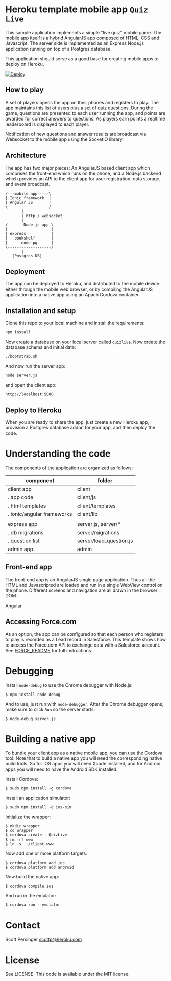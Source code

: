# Heroku template mobile app `Quiz Live`

This sample application implements a simple "live quiz" mobile game. The mobile
app itself is a hybrid AngularJS app composed of HTML, CSS and Javascript. The
server side is implemented as an Express Node.js application running on top of 
a Postgres database.

This application should serve as a good base for creating mobile apps to deploy on
Heroku.

[![Deploy](https://www.herokucdn.com/deploy/button.png)](https://heroku.com/deploy)

## How to play

A set of players opens the app on their phones and registers to play. The app maintains 
this list of users plus a set of quiz questions. During the game, questions
are presented to each user running the app, and points are awarded for correct answers
to questions. As players earn points a realtime leaderboard is displayed to each
player.

Notification of new questions and answer results are broadcast via Websocket to the
mobile app using the SocketIO library.

## Architecture

The app has two major pieces: An AngularJS based client app which comprises the front-end
which runs on the phone, and a Node.js backend which provides an API to the client app for 
user registration, data storage, and event broadcast.

    /---mobile app-----\
    | Ionic framework  |
    | Angular JS       |
    \------------------/
           |
           | http / websocket
           |
    /-------Node.js app-\
    |                   |
    | express           |
    |   bookshelf       |
    |      node-pg      |
    \-------------------/
           |
       [Postgres DB]

## Deployment

The app can be deployed to Heroku, and distributed to the mobile device either through
the mobile web browser, or by compiling the AngularJS application into a native app
using an Apach Cordova container.

## Installation and setup

Clone this repo to your local machine and install the requirements:

    npm install

Now create a database on your local server called
`quizlive`. Now create the database schema and initial data:

    ./bootstrap.sh

And now run the server app:

    node server.js

and open the client app:

    http://localhost:5000

## Deploy to Heroku

When you are ready to share the app, just create a new Heroku app, provision a Postgres
database addon for your app, and then deploy the code.

# Understanding the code

The components of the application are organized as follows:

| component | folder |
|------------|---------|
| client app | client |
| ..app code | client/js |
| ..html templates | client/templates |
| ..ionic/angular frameworks | client/lib | 
|            |        |
| express app | server.js, server/* |
| ..db migrations | server/migrations |    
| ..question list | server/load_question.js |
| admin app  | admin  |

## Front-end app

The front-end app is an AngularJS single page application. Thus all the HTML and Javascripted
are loaded and run in a single WebView control on the phone. Different screens and navigation
are all drawn in the browser DOM.

Angular

## Accessing Force.com

As an option, the app can be configured so that each person who registers to play is
recorded as a Lead record in Salesforce. This template shows how to access the 
Force.com API to exchange data with a Salesforce account. See [FORCE_README](FORCE_README.md) 
for full instructions. 

# Debugging

Install `node-debug` to use the Chrome debugger with Node.js:

    $ npm install node-debug

And to use, just run with `node-debugger`. After the Chrome debugger opens, make sure to click `Run`
so the server starts:

    $ node-debug server.js

    
# Building a native app

To bundle your client app as a native mobile app, you can use the Cordova tool. Note that to build
a native app you will need the corresponding native build tools. So for iOS apps you will need
Xcode installed, and for Android apps you will need to have the Android SDK installed.

Install Cordova:

    $ sudo npm install -g cordova

Install an application simulator:

    $ sudo npm install -g ios-sim

Initialize the wrapper:

    $ mkdir wrapper
    $ cd wrapper
    $ cordova create . QuizLive
    $ rm -rf www
    $ ln -s ../client www

Now add one or more platform targets:

    $ cordova platform add ios
    $ cordova platform add android

Now build the native app:

    $ cordova compile ios

And run in the emulator:

    $ cordova run --emulator


# Contact

Scott Persinger <scottp@heroku.com>

# License

See LICENSE. This code is available under the MIT license.

